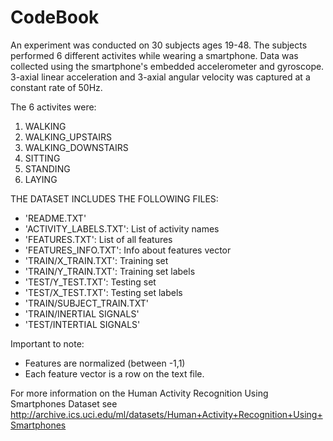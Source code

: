 
# CodeBook

An experiment was conducted on 30 subjects ages 19-48. The subjects performed 6 different activites while wearing a smartphone. 
Data was collected using the smartphone's embedded accelerometer and gyroscope. 3-axial linear acceleration and 3-axial angular velocity 
was captured at a constant rate of 50Hz.

The 6 activites were:
1. WALKING
2. WALKING_UPSTAIRS
3. WALKING_DOWNSTAIRS
4. SITTING
5. STANDING
6. LAYING

THE DATASET INCLUDES THE FOLLOWING FILES:
- 'README.TXT'
- 'ACTIVITY_LABELS.TXT': List of activity names
- 'FEATURES.TXT': List of all features
- 'FEATURES_INFO.TXT': Info about features vector
- 'TRAIN/X_TRAIN.TXT': Training set
- 'TRAIN/Y_TRAIN.TXT': Training set labels
- 'TEST/Y_TEST.TXT': Testing set
- 'TEST/X_TEST.TXT': Testing set labels
- 'TRAIN/SUBJECT_TRAIN.TXT'
- 'TRAIN/INERTIAL SIGNALS'
- 'TEST/INTERTIAL SIGNALS'

Important to note:
- Features are normalized (between -1,1)
- Each feature vector is a row on the text file.

For more information on the Human Activity Recognition Using Smartphones Dataset see http://archive.ics.uci.edu/ml/datasets/Human+Activity+Recognition+Using+Smartphones
